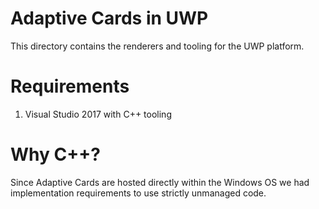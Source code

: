 # Adaptive Cards in UWP

This directory contains the renderers and tooling for the UWP platform. 

# Requirements

1. Visual Studio 2017 with C++ tooling

# Why C++?

Since Adaptive Cards are hosted directly within the Windows OS we had implementation requirements to use strictly unmanaged code. 
